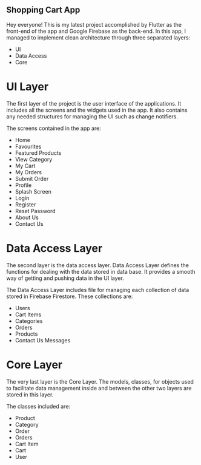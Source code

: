 ## Shopping Cart App

Hey everyone! This is my latest project accomplished by Flutter as the front-end of the app and Google Firebase as the back-end. In this app, I managed to implement clean architecture through three separated layers:
 
 - UI
 - Data Access
 - Core

# UI Layer
The first layer of the project is the user interface of the applications. It includes all the screens and the widgets used in the app. It also contains any needed structures for managing the UI such as change notifiers.

The screens contained in the app are:
- Home
- Favourites
- Featured Products
- View Category
- My Cart
- My Orders
- Submit Order
- Profile
- Splash Screen
- Login
- Register
- Reset Password
- About Us
- Contact Us

# Data Access Layer
The second layer is the data access layer. Data Access Layer defines the functions for dealing with the data stored in data base. It provides a smooth way of getting and pushing data in the UI layer.

The Data Access Layer includes file for managing each collection of data stored in Firebase Firestore. These collections are:
- Users
- Cart Items
- Categories
- Orders
- Products
- Contact Us Messages

# Core Layer
The very last layer is the Core Layer. The models, classes, for objects used to facilitate data management inside and between the other two layers are stored in this layer. 

The classes included are:
- Product
- Category
- Order
- Orders
- Cart Item
- Cart
- User